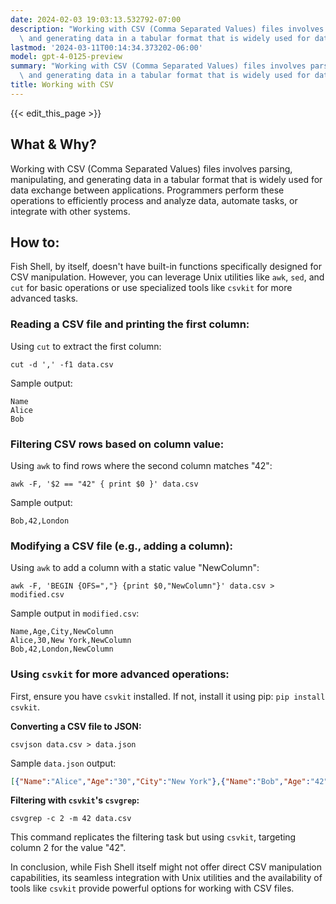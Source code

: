 ```yaml
---
date: 2024-02-03 19:03:13.532792-07:00
description: "Working with CSV (Comma Separated Values) files involves parsing, manipulating,\
  \ and generating data in a tabular format that is widely used for data\u2026"
lastmod: '2024-03-11T00:14:34.373202-06:00'
model: gpt-4-0125-preview
summary: "Working with CSV (Comma Separated Values) files involves parsing, manipulating,\
  \ and generating data in a tabular format that is widely used for data\u2026"
title: Working with CSV
---
```


{{< edit_this_page >}}

## What & Why?

Working with CSV (Comma Separated Values) files involves parsing, manipulating, and generating data in a tabular format that is widely used for data exchange between applications. Programmers perform these operations to efficiently process and analyze data, automate tasks, or integrate with other systems.

## How to:

Fish Shell, by itself, doesn't have built-in functions specifically designed for CSV manipulation. However, you can leverage Unix utilities like `awk`, `sed`, and `cut` for basic operations or use specialized tools like `csvkit` for more advanced tasks.

### Reading a CSV file and printing the first column:
Using `cut` to extract the first column:
```fish
cut -d ',' -f1 data.csv
```
Sample output:
```
Name
Alice
Bob
```

### Filtering CSV rows based on column value:
Using `awk` to find rows where the second column matches "42":
```fish
awk -F, '$2 == "42" { print $0 }' data.csv
```
Sample output:
```
Bob,42,London
```

### Modifying a CSV file (e.g., adding a column):
Using `awk` to add a column with a static value "NewColumn":
```fish
awk -F, 'BEGIN {OFS=","} {print $0,"NewColumn"}' data.csv > modified.csv
```
Sample output in `modified.csv`:
```
Name,Age,City,NewColumn
Alice,30,New York,NewColumn
Bob,42,London,NewColumn
```

### Using `csvkit` for more advanced operations:
First, ensure you have `csvkit` installed. If not, install it using pip: `pip install csvkit`.

**Converting a CSV file to JSON:**
```fish
csvjson data.csv > data.json
```
Sample `data.json` output:
```json
[{"Name":"Alice","Age":"30","City":"New York"},{"Name":"Bob","Age":"42","City":"London"}]
```

**Filtering with `csvkit`'s `csvgrep`:**
```fish
csvgrep -c 2 -m 42 data.csv
```
This command replicates the filtering task but using `csvkit`, targeting column 2 for the value "42".

In conclusion, while Fish Shell itself might not offer direct CSV manipulation capabilities, its seamless integration with Unix utilities and the availability of tools like `csvkit` provide powerful options for working with CSV files.
